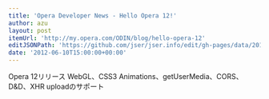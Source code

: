 ```yaml
---
title: 'Opera Developer News - Hello Opera 12!'
author: azu
layout: post
itemUrl: 'http://my.opera.com/ODIN/blog/hello-opera-12'
editJSONPath: 'https://github.com/jser/jser.info/edit/gh-pages/data/2012/06/index.json'
date: '2012-06-10T15:00:00+00:00'
---
```

Opera 12リリース
WebGL、CSS3 Animations、getUserMedia、CORS、D&D、XHR uploadのサポート
